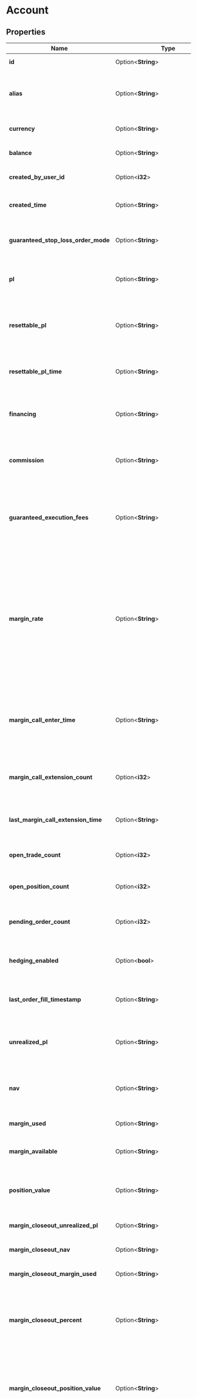 # Account

## Properties

Name | Type | Description | Notes
------------ | ------------- | ------------- | -------------
**id** | Option<**String**> | The Account's identifier | [optional]
**alias** | Option<**String**> | Client-assigned alias for the Account. Only provided if the Account has an alias set | [optional]
**currency** | Option<**String**> | The home currency of the Account | [optional]
**balance** | Option<**String**> | The current balance of the Account. | [optional]
**created_by_user_id** | Option<**i32**> | ID of the user that created the Account. | [optional]
**created_time** | Option<**String**> | The date/time when the Account was created. | [optional]
**guaranteed_stop_loss_order_mode** | Option<**String**> | The current guaranteed Stop Loss Order mode of the Account. | [optional]
**pl** | Option<**String**> | The total profit/loss realized over the lifetime of the Account. | [optional]
**resettable_pl** | Option<**String**> | The total realized profit/loss for the Account since it was last reset by the client. | [optional]
**resettable_pl_time** | Option<**String**> | The date/time that the Account's resettablePL was last reset. | [optional]
**financing** | Option<**String**> | The total amount of financing paid/collected over the lifetime of the Account. | [optional]
**commission** | Option<**String**> | The total amount of commission paid over the lifetime of the Account. | [optional]
**guaranteed_execution_fees** | Option<**String**> | The total amount of fees charged over the lifetime of the Account for the execution of guaranteed Stop Loss Orders. | [optional]
**margin_rate** | Option<**String**> | Client-provided margin rate override for the Account. The effective margin rate of the Account is the lesser of this value and the OANDA margin rate for the Account's division. This value is only provided if a margin rate override exists for the Account. | [optional]
**margin_call_enter_time** | Option<**String**> | The date/time when the Account entered a margin call state. Only provided if the Account is in a margin call. | [optional]
**margin_call_extension_count** | Option<**i32**> | The number of times that the Account's current margin call was extended. | [optional]
**last_margin_call_extension_time** | Option<**String**> | The date/time of the Account's last margin call extension. | [optional]
**open_trade_count** | Option<**i32**> | The number of Trades currently open in the Account. | [optional]
**open_position_count** | Option<**i32**> | The number of Positions currently open in the Account. | [optional]
**pending_order_count** | Option<**i32**> | The number of Orders currently pending in the Account. | [optional]
**hedging_enabled** | Option<**bool**> | Flag indicating that the Account has hedging enabled. | [optional]
**last_order_fill_timestamp** | Option<**String**> | The date/time of the last order that was filled for this account. | [optional]
**unrealized_pl** | Option<**String**> | The total unrealized profit/loss for all Trades currently open in the Account. | [optional]
**nav** | Option<**String**> | The net asset value of the Account. Equal to Account balance + unrealizedPL. | [optional]
**margin_used** | Option<**String**> | Margin currently used for the Account. | [optional]
**margin_available** | Option<**String**> | Margin available for Account currency. | [optional]
**position_value** | Option<**String**> | The value of the Account's open positions represented in the Account's home currency. | [optional]
**margin_closeout_unrealized_pl** | Option<**String**> | The Account's margin closeout unrealized PL. | [optional]
**margin_closeout_nav** | Option<**String**> | The Account's margin closeout NAV. | [optional]
**margin_closeout_margin_used** | Option<**String**> | The Account's margin closeout margin used. | [optional]
**margin_closeout_percent** | Option<**String**> | The Account's margin closeout percentage. When this value is 1.0 or above the Account is in a margin closeout situation. | [optional]
**margin_closeout_position_value** | Option<**String**> | The value of the Account's open positions as used for margin closeout calculations represented in the Account's home currency. | [optional]
**withdrawal_limit** | Option<**String**> | The current WithdrawalLimit for the account which will be zero or a positive value indicating how much can be withdrawn from the account. | [optional]
**margin_call_margin_used** | Option<**String**> | The Account's margin call margin used. | [optional]
**margin_call_percent** | Option<**String**> | The Account's margin call percentage. When this value is 1.0 or above the Account is in a margin call situation. | [optional]
**last_transaction_id** | Option<**String**> | The ID of the last Transaction created for the Account. | [optional]
**trades** | Option<[**Vec<models::TradeSummary>**](TradeSummary.md)> | The details of the Trades currently open in the Account. | [optional]
**positions** | Option<[**Vec<models::Position>**](Position.md)> | The details all Account Positions. | [optional]
**orders** | Option<[**Vec<models::Order>**](Order.md)> | The details of the Orders currently pending in the Account. | [optional]

[[Back to Model list]](../README.md#documentation-for-models) [[Back to API list]](../README.md#documentation-for-api-endpoints) [[Back to README]](../README.md)


